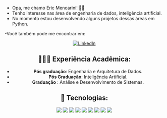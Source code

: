 - Opa, me chamo Eric Mencarini! 👋👋
- Tenho interesse nas área de engenharia de dados, inteligência artificial.
- No momento estou desenvolvendo alguns projetos dessas áreas em Python.

-Você também pode me encontrar em:
<center>
<a href="https://www.linkedin.com/in/ericmencarini/" target="_blank">
    <img src="https://img.shields.io/badge/linkedin-%230077B5.svg?&style=for-the-badge&logo=linkedin&logoColor=white&color=071A2C" alt="LinkedIn"/>
  </a>


## 👨🏻‍🎓 Experiência Acadêmica:
  - **Pós graduação**: Engenharia e Arquitetura de Dados.
  - **Pós Graduação**: Inteligência Artificial.
  - **Graduação**    : Análise e Desenvolvimento de Sistemas.


## 💼 Tecnologias:

![](https://img.shields.io/badge/Python-3776AB?style=flat&logo=python&logoColor=white) ![](https://img.shields.io/badge/SQL-3776AB?style=flat&logo=python&logoColor=white)
![](https://img.shields.io/badge/Docker-2496ED?style=flat&logo=docker&logoColor=white)
![](https://img.shields.io/badge/Airflow-F2C811?style=flat&logo=microsoft-power-bi&logoColor=white)
![](https://img.shields.io/badge/PostgreSQL-336791?style=flat&logo=postgresql&logoColor=white)
![](https://img.shields.io/badge/Kafka-231F20?style=flat&logo=apache-kafka&logoColor=white)
![](https://img.shields.io/badge/Spark-E25A1C?style=flat&logo=apache-spark&logoColor=white)
![](https://img.shields.io/badge/Cassandra-1287B1?style=flat&logo=apache-cassandra&logoColor=white)
![](https://img.shields.io/badge/Power_BI-F2C811?style=flat&logo=microsoft-power-bi&logoColor=white)


<!---
EricMencarini/EricMencarini is a ✨ special ✨ repository because its `README.md` (this file) appears on your GitHub profile.
You can click the Preview link to take a look at your changes.
--->

